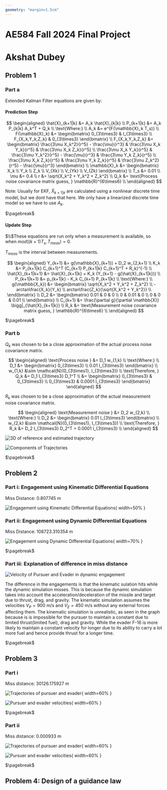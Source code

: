 ```yaml
---
geometry: "margin=1.5cm"
---
```


# AE584 Fall 2024 Final Project

# Akshat Dubey

## Problem 1

### Part a

Extended Kalman Filter equations are given by:

#### Prediction Step

$$
\begin{aligned}
\hat{X}_{k+1|k} &= A_k \hat{X}_{k|k} \\
P_{k+1|k} &= A_k P_{k|k} A_k^T + Q_k \\
\text{Where:} \\
A_k &= e^{F(\mathbb{X}_k T_s)} \\
F(\mathbb{X}_k) &= \begin{bmatrix}
0_{3\times3} & I_{3\times3} \\
F_{X_k,Y_k,Z_k} & 0_{3\times3}
\end{bmatrix} \\
F_{X_k,Y_k,Z_k} &= \begin{bmatrix}
\frac{3\mu X_k^2}{r^5} - \frac{\mu}{r^3} & \frac{3\mu X_k Y_k}{r^5} & \frac{3\mu X_k Z_k}{r^5} \\
\frac{3\mu X_k Y_k}{r^5} & \frac{3\mu Y_k^2}{r^5} - \frac{\mu}{r^3} & \frac{3\mu Y_k Z_k}{r^5} \\
\frac{3\mu X_k Z_k}{r^5} & \frac{3\mu Y_k Z_k}{r^5} & \frac{3\mu Z_k^2}{r^5} - \frac{\mu}{r^3}
\end{bmatrix} \\
\mathbb{X}_k &= \begin{bmatrix} X_k \\ Y_k \\ Z_k \\ V_{Xk} \\ V_{Yk} \\ V_{Zk}  \end{bmatrix} \\
T_s &= 0.01 \\
\mu &= 0.4 \\
r &= \sqrt{X_k^2 + Y_k^2 + Z_k^2} \\
Q_k &= \text{Process noise covariance matrix guess, } \mathbb{R}^{6\times6} \\
\end{aligned}
$$

Note: Usually for EKF, $\hat{X}_{k+1|k}$ are calculated using a nonlinear discrete time model, but we dont have that here. We only have a linearized discrete time model so we have to use $A_k$.

$\pagebreak$

#### Update Step

$\\$These equations are run only when a measurement is available, so when $mod((k+1)T_s, T_{meas}) = 0$.

$T_{meas}$ is the interval between measurements.

$$
\begin{aligned}
Y_{k+1} &= g(\mathbb{X}_{k+1}) + D_2 w_{2,k+1} \\
K_k &= P_{k+1|k} C_{k+1}^T (C_{k+1} P_{k+1|k} C_{k+1}^T + R_k)^{-1} \\
\hat{X}_{k+1|k+1} &= \hat{X}_{k+1|k} + K_k (Y_{k+1} - g(\hat{X}_{k+1|k})) \\
P_{k+1|k+1} &= p_{k+1|k} - K_k C_{k+1} P_{k+1|k} \\
\text{Where:} \\
g(\mathbb{X_k}) &= \begin{bmatrix}
\sqrt{X_k^2 + Y_k^2 + Z_k^2} \\
-arctan\frac{X_k}{Y_k} \\
arctan\frac{Z_k}{\sqrt{X_k^2 + Y_k^2}} \\
\end{bmatrix} \\
D_2 &= \begin{bmatrix}
0.01 & 0 & 0 \\
0 & 0.01 & 0 \\
0 & 0 & 0.01 \\
\end{bmatrix} \\
C_{k+1} &= \frac{\partial g}{\partial \mathbb{X}} \bigg|_{\hat{X}_{k+1|k}} \\
R_k &= \text{Measurement noise covariance matrix guess, } \mathbb{R}^{6\times6} \\
\end{aligned}
$$

$\pagebreak$

### Part b

$Q_k$ was chosen to be a close approximation of the actual process noise covariance matrix.

$$
\begin{aligned}
\text{Process noise } &= D_1 w_{1,k} \\
\text{Where:} \\
D_1 &= \begin{bmatrix} 0_{3\times3} \\ 0.01 I_{3\times3} \end{bmatrix} \\
w_{1,k} &\sim \mathcal{N}(0_{3\times1}, I_{3\times3}) \\
\text{Therefore, } Q_k &= D_1 I_{3\times3} D_1^T \\
&= \begin{bmatrix}
0_{3\times3} & 0_{3\times3} \\
0_{3\times3} & 0.0001 I_{3\times3}
\end{bmatrix}
\end{aligned}
$$

$R_k$ was chosen to be a close approximation of the actual measurement noise covariance matrix.

$$
\begin{aligned}
\text{Measurement noise } &= D_2 w_{2,k} \\
\text{Where:} \\
D_2 &= \begin{bmatrix} 0.01 I_{3\times3} \end{bmatrix} \\
w_{2,k} &\sim \mathcal{N}(0_{3\times1}, I_{3\times3}) \\
\text{Therefore, } R_k &= D_2 I_{3\times3} D_2^T = 0.0001 I_{3\times3} \\
\end{aligned}
$$

![3D of reference and estimated trajectory](fp1/fp1_fig1.svg)

![Components of Trajectories](fp1/fp1_fig2.svg)

$\pagebreak$

## Problem 2

### Part i: Engagement using Kinematic Differential Equations

Miss Distance: $0.807745$ m

![Engagement using Kinematic Differential Equations](fp2/fp2_fig1.svg){ width=50% }

### Part ii: Engagement using Dynamic Differential Equations

Miss Distance: $108723.310354$ m

![Engagement using Dynamic Differential Equations](fp2/fp2_fig2.svg){ width=70% }

$\pagebreak$

### Part iii: Explanation of difference in miss distance

![Velocity of Pursuer and Evader in dynamic engagement](fp2/fp2_fig3.svg)

The difference in the engagements is that the kinematic sulation hits while the dynamic simulation misses.
This is because the dynamic simulation takes into account the acceleration/deceleration of the missile and target due to thrust, drag, and gravity.
The kinematic simulation assumes the velocities $V_P = 900$ m/s and $V_E=450$ m/s without any external forces affecting them.
The kinematic simulation is unrealistic, as seen in the graph because is is impossible for the pursuer to maintain a constant due to limited thrust(limited fuel), drag and gravity.
While the evader F-16 is more likely to maintain a constant velocity for longer due to its ability to carry a lot more fuel and hence provide thrust for a longer time.

$\pagebreak$

## Problem 3

### Part i

Miss distance: $30126.175927$ m

![Trajectories of pursuer and evader](fp3/fp3_fig1.svg){ width=60% }

![Pursuer and evader velocities](fp3/fp3_fig2.svg){ width=60% }

$\pagebreak$

### Part ii

Miss distance: $0.000933$ m

![Trajectories of pursuer and evader](fp3/fp3_fig3.svg){ width=60% }

![Pursuer and evader velocities](fp3/fp3_fig4.svg){ width=60% }

$\pagebreak$

## Problem 4: Design of a guidance law
